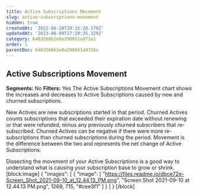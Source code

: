 ```yaml
---
title: Active Subscriptions Movement
slug: active-subscriptions-movement
hidden: true
createdAt: '2022-06-28T20:15:28.170Z'
updatedAt: '2023-06-09T17:29:35.329Z'
category: 6483560b2e0a290051a971e1
order: 1
parentDoc: 6483560b2e0a290051a9726c
---
```

## Active Subscriptions Movement
**Segments:** No
**Filters:** Yes
The Active Subscriptions Movement chart shows the increases and decreases to Active Subscriptions caused by new and churned subscriptions.

New Actives are new subscriptions started in that period. Churned Actives counts subscriptions that exceeded their expiration date without renewing or that were refunded, minus any previously churned subscribers that re-subscribed. Churned Actives can be negative if there were more re-subscriptions than churned subscriptions during the period. Movement is the difference between the two and represents the net change of Active Subscriptions.

Dissecting the movement of your Active Subscriptions is a good way to understand what is causing your subscription base to grow or shrink. 
[block:image]
{
  "images": [
    {
      "image": [
        "https://files.readme.io/dbce72e-Screen_Shot_2021-09-10_at_12.44.13_PM.png",
        "Screen Shot 2021-09-10 at 12.44.13 PM.png",
        1269,
        715,
        "#cee3f1"
      ]
    }
  ]
}
[/block]